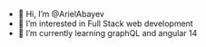 - 👋 Hi, I’m @ArielAbayev
- 👀 I’m interested in Full Stack web development
- 🌱 I’m currently learning graphQL and angular 14

<!---
ArielAbayev/ArielAbayev is a ✨ special ✨ repository because its `README.md` (this file) appears on your GitHub profile.
You can click the Preview link to take a look at your changes.
--->

